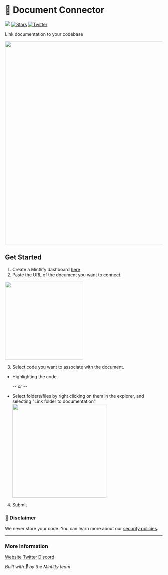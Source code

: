 # 🌿 Document Connector

![](https://img.shields.io/github/checks-status/mintlify/mintlify/38f1d5b1fd9397e56f5da3ec2d254b09859a579f) [![Stars](https://img.shields.io/github/stars/mintlify/mintlify?style=social)](https://github.com/mintlify/mintlify) [![Twitter](https://img.shields.io/twitter/follow/mintlify?style=social)](https://twitter.com/mintlify)

Link documentation to your codebase

<img src="/vscode/assets/Create-connection.gif" width="650px" />

## Get Started

1. Create a Mintlify dashboard [here](https://www.mintlify.com/create)
2. Paste the URL of the document you want to connect.

<img src="/vscode/assets/document-link.png" width="250px" />

3. Select code you want to associate with the document.

- Highlighting the code

  _-- or --_

- Select folders/files by right clicking on them in the explorer, and selecting "Link folder to documentation"
  <img src="/vscode/assets/link-file.png" width="300px" />

4. Submit

### 🚨 Disclaimer

We never store your code. You can learn more about our [security policies](https://www.mintlify.com/security).

---

### More information

[Website](https://mintlify.com/)
[Twitter](https://twitter.com/mintlify)
[Discord](https://discord.gg/6W7GuYuxra)

_Built with 💚 by the Mintlify team_
